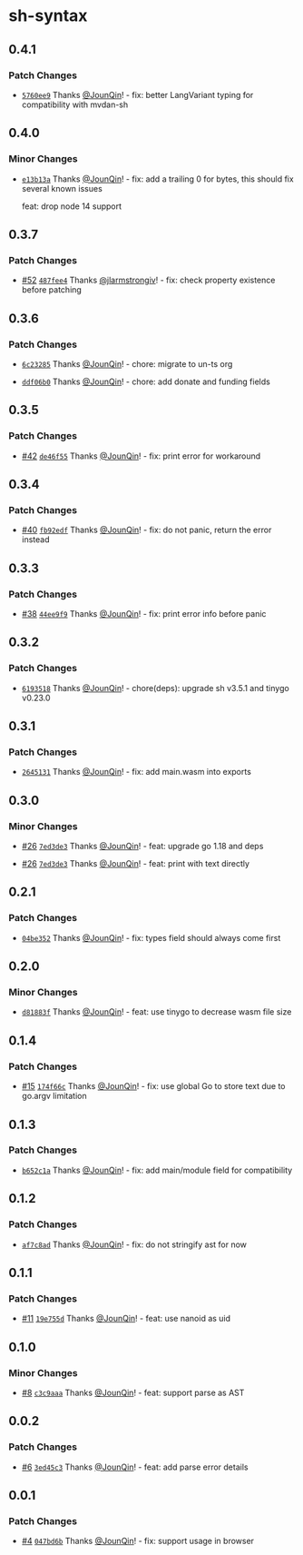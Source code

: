 # sh-syntax

## 0.4.1

### Patch Changes

- [`5760ee9`](https://github.com/un-ts/sh-syntax/commit/5760ee92111726ee2716000ca9e6a82e17d66e77) Thanks [@JounQin](https://github.com/JounQin)! - fix: better LangVariant typing for compatibility with mvdan-sh

## 0.4.0

### Minor Changes

- [`e13b13a`](https://github.com/un-ts/sh-syntax/commit/e13b13a93701f97268cb2c53cac67ab3b7a9ef30) Thanks [@JounQin](https://github.com/JounQin)! - fix: add a trailing 0 for bytes, this should fix several known issues

  feat: drop node 14 support

## 0.3.7

### Patch Changes

- [#52](https://github.com/un-ts/sh-syntax/pull/52) [`487fee4`](https://github.com/un-ts/sh-syntax/commit/487fee4b77c91e1e8c36dc979bbb94b340364d55) Thanks [@jlarmstrongiv](https://github.com/jlarmstrongiv)! - fix: check property existence before patching

## 0.3.6

### Patch Changes

- [`6c23285`](https://github.com/un-ts/sh-syntax/commit/6c23285060e8674b31d64479b1c4468e04fab557) Thanks [@JounQin](https://github.com/JounQin)! - chore: migrate to un-ts org

* [`ddf06b0`](https://github.com/un-ts/sh-syntax/commit/ddf06b035e32f6e4f83b253a5c61335021d9d144) Thanks [@JounQin](https://github.com/JounQin)! - chore: add donate and funding fields

## 0.3.5

### Patch Changes

- [#42](https://github.com/rx-ts/sh-syntax/pull/42) [`de46f55`](https://github.com/rx-ts/sh-syntax/commit/de46f557f99d6ab90108852793843e513c0d77f8) Thanks [@JounQin](https://github.com/JounQin)! - fix: print error for workaround

## 0.3.4

### Patch Changes

- [#40](https://github.com/rx-ts/sh-syntax/pull/40) [`fb92edf`](https://github.com/rx-ts/sh-syntax/commit/fb92edf1403aa87521aff2070522156edb580eab) Thanks [@JounQin](https://github.com/JounQin)! - fix: do not panic, return the error instead

## 0.3.3

### Patch Changes

- [#38](https://github.com/rx-ts/sh-syntax/pull/38) [`44ee9f9`](https://github.com/rx-ts/sh-syntax/commit/44ee9f9b274828a1dab167294a353170d1172e72) Thanks [@JounQin](https://github.com/JounQin)! - fix: print error info before panic

## 0.3.2

### Patch Changes

- [`6193518`](https://github.com/rx-ts/sh-syntax/commit/6193518c33f75f3d3d3c8284a436940f0efd1fa4) Thanks [@JounQin](https://github.com/JounQin)! - chore(deps): upgrade sh v3.5.1 and tinygo v0.23.0

## 0.3.1

### Patch Changes

- [`2645131`](https://github.com/rx-ts/sh-syntax/commit/2645131e8727b3a5c07efb58b0b0e28cfed5e2d8) Thanks [@JounQin](https://github.com/JounQin)! - fix: add main.wasm into exports

## 0.3.0

### Minor Changes

- [#26](https://github.com/rx-ts/sh-syntax/pull/26) [`7ed3de3`](https://github.com/rx-ts/sh-syntax/commit/7ed3de30d24fe1c16a9427f848b7a5e36774df1d) Thanks [@JounQin](https://github.com/JounQin)! - feat: upgrade go 1.18 and deps

* [#26](https://github.com/rx-ts/sh-syntax/pull/26) [`7ed3de3`](https://github.com/rx-ts/sh-syntax/commit/7ed3de30d24fe1c16a9427f848b7a5e36774df1d) Thanks [@JounQin](https://github.com/JounQin)! - feat: print with text directly

## 0.2.1

### Patch Changes

- [`04be352`](https://github.com/rx-ts/sh-syntax/commit/04be352916ec9527d39b07ca7ad3c41a203d9f9e) Thanks [@JounQin](https://github.com/JounQin)! - fix: types field should always come first

## 0.2.0

### Minor Changes

- [`d81883f`](https://github.com/rx-ts/sh-syntax/commit/d81883f20437f2259cdc5ef9f1c0b9f11269c59f) Thanks [@JounQin](https://github.com/JounQin)! - feat: use tinygo to decrease wasm file size

## 0.1.4

### Patch Changes

- [#15](https://github.com/rx-ts/sh-syntax/pull/15) [`174f66c`](https://github.com/rx-ts/sh-syntax/commit/174f66c58174006b2e6ec82a0591e645c1bc5650) Thanks [@JounQin](https://github.com/JounQin)! - fix: use global Go to store text due to go.argv limitation

## 0.1.3

### Patch Changes

- [`b652c1a`](https://github.com/rx-ts/sh-syntax/commit/b652c1ac86073f00773ff925c0bc42bd368f1419) Thanks [@JounQin](https://github.com/JounQin)! - fix: add main/module field for compatibility

## 0.1.2

### Patch Changes

- [`af7c8ad`](https://github.com/rx-ts/sh-syntax/commit/af7c8ad0df82424854669e4fbbddcc35a84d87bb) Thanks [@JounQin](https://github.com/JounQin)! - fix: do not stringify ast for now

## 0.1.1

### Patch Changes

- [#11](https://github.com/rx-ts/sh-syntax/pull/11) [`19e755d`](https://github.com/rx-ts/sh-syntax/commit/19e755d4600bb6b60dc6733506296d80283cd3b3) Thanks [@JounQin](https://github.com/JounQin)! - feat: use nanoid as uid

## 0.1.0

### Minor Changes

- [#8](https://github.com/rx-ts/sh-syntax/pull/8) [`c3c9aaa`](https://github.com/rx-ts/sh-syntax/commit/c3c9aaa050b777afe603f4fedfce035eb569944a) Thanks [@JounQin](https://github.com/JounQin)! - feat: support parse as AST

## 0.0.2

### Patch Changes

- [#6](https://github.com/rx-ts/sh-syntax/pull/6) [`3ed45c3`](https://github.com/rx-ts/sh-syntax/commit/3ed45c37d2278043e7847d837155a35014c4e7b9) Thanks [@JounQin](https://github.com/JounQin)! - feat: add parse error details

## 0.0.1

### Patch Changes

- [#4](https://github.com/rx-ts/sh-syntax/pull/4) [`047bd6b`](https://github.com/rx-ts/sh-syntax/commit/047bd6bd70707e8f5c33d98922669bc3b9324cc2) Thanks [@JounQin](https://github.com/JounQin)! - fix: support usage in browser
